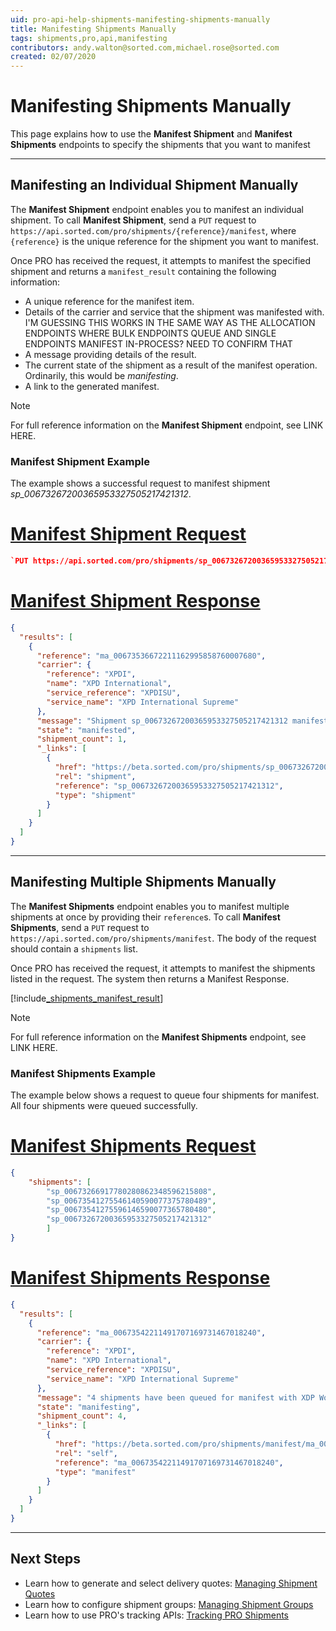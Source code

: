 ```yaml
---
uid: pro-api-help-shipments-manifesting-shipments-manually
title: Manifesting Shipments Manually
tags: shipments,pro,api,manifesting
contributors: andy.walton@sorted.com,michael.rose@sorted.com
created: 02/07/2020
---
```

# Manifesting Shipments Manually

This page explains how to use the **Manifest Shipment** and **Manifest Shipments** endpoints to specify the shipments that you want to manifest

---

## Manifesting an Individual Shipment Manually

The **Manifest Shipment** endpoint enables you to manifest an individual shipment. To call **Manifest Shipment**, send a `PUT` request to `https://api.sorted.com/pro/shipments/{reference}/manifest`, where `{reference}` is the unique reference for the shipment you want to manifest.

Once PRO has received the request, it attempts to manifest the specified shipment and returns a `manifest_result` containing the following information:

* A unique reference for the manifest item.
* Details of the carrier and service that the shipment was manifested with. <span class="highlight">I'M GUESSING THIS WORKS IN THE SAME WAY AS THE ALLOCATION ENDPOINTS WHERE BULK ENDPOINTS QUEUE AND SINGLE ENDPOINTS MANIFEST IN-PROCESS? NEED TO CONFIRM THAT</span>
* A message providing details of the result.
* The current state of the shipment as a result of the manifest operation. Ordinarily, this would be _manifesting_.
* A link to the generated manifest.

> [!NOTE]
>
>  For full reference information on the **Manifest Shipment** endpoint, see LINK HERE. 

### Manifest Shipment Example

The example shows a successful request to manifest shipment _sp_00673267200365953327505217421312_.

# [Manifest Shipment Request](#tab/manifest-shipment-request)

```json
`PUT https://api.sorted.com/pro/shipments/sp_00673267200365953327505217421312/manifest`
```

# [Manifest Shipment Response](#tab/manifest-shipment-response)

```json
{
  "results": [
    {
      "reference": "ma_00673536672211162995858760007680",
      "carrier": {
        "reference": "XPDI",
        "name": "XPD International",
        "service_reference": "XPDISU",
        "service_name": "XPD International Supreme"
      },
      "message": "Shipment sp_00673267200365953327505217421312 manifested with XDP Worldwide successfully",
      "state": "manifested",
      "shipment_count": 1,
      "_links": [
        {
          "href": "https://beta.sorted.com/pro/shipments/sp_00673267200365953327505217421312",
          "rel": "shipment",
          "reference": "sp_00673267200365953327505217421312",
          "type": "shipment"
        }
      ]
    }
  ]
}
```
---


## Manifesting Multiple Shipments Manually

The **Manifest Shipments** endpoint enables you to manifest multiple shipments at once by providing their `reference`s. To call **Manifest Shipments**, send a `PUT` request to `https://api.sorted.com/pro/shipments/manifest`. The body of the request should contain a `shipments` list. 

Once PRO has received the request, it attempts to manifest the shipments listed in the request. The system then returns a Manifest Response.

[!include[_shipments_manifest_result](../includes/_shipments_manifest_result.md)]

> [!NOTE]
>
>  For full reference information on the **Manifest Shipments** endpoint, see LINK HERE. 

### Manifest Shipments Example

The example below shows a request to queue four shipments for manifest. All four shipments were queued successfully.

# [Manifest Shipments Request](#tab/manifest-shipments-request)

```json
{
	"shipments": [
		"sp_00673266917780280862348596215808",
		"sp_00673541275546140590077375780489",
		"sp_00673541275596146590077365780480",
		"sp_00673267200365953327505217421312"
		]
}
```

# [Manifest Shipments Response](#tab/manifest-shipments-response)

```json
{
  "results": [
    {
      "reference": "ma_00673542211491707169731467018240",
      "carrier": {
        "reference": "XPDI",
        "name": "XPD International",
        "service_reference": "XPDISU",
        "service_name": "XPD International Supreme"
      },
      "message": "4 shipments have been queued for manifest with XDP Worldwide successfully",
      "state": "manifesting",
      "shipment_count": 4,
      "_links": [
        {
          "href": "https://beta.sorted.com/pro/shipments/manifest/ma_00673542211491707169731467018240",
          "rel": "self",
          "reference": "ma_00673542211491707169731467018240",
          "type": "manifest"
        }
      ]
    }
  ]
}
```
---

## Next Steps

* Learn how to generate and select delivery quotes: [Managing Shipment Quotes](/pro/api/shipments/managing_shipment_quotes.html)
* Learn how to configure shipment groups: [Managing Shipment Groups](/pro/api/shipments/managing_shipment_groups.html) 
* Learn how to use PRO's tracking APIs: [Tracking PRO Shipments](/pro/api/shipments/tracking_pro_shipments.html)